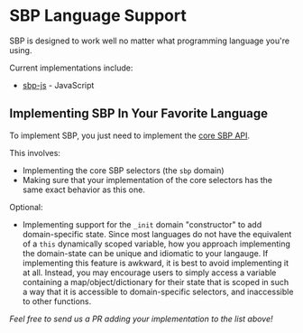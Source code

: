 # SBP Language Support

SBP is designed to work well no matter what programming language you're using.

Current implementations include:

- [sbp-js](https://github.com/okTurtles/sbp-js/) - JavaScript

## Implementing SBP In Your Favorite Language

To implement SBP, you just need to implement the [core SBP API](/docs/sbp-api.md).

This involves:

- Implementing the core SBP selectors (the `sbp` domain)
- Making sure that your implementation of the core selectors has the same exact behavior as this one.

Optional:

- Implementing support for the `_init` domain "constructor" to add domain-specific state. Since most languages do not have the equivalent of a `this` dynamically scoped variable, how you approach implementing the domain-state can be unique and idiomatic to your langauge. If implementing this feature is awkward, it is best to avoid implementing it at all. Instead, you may encourage users to simply access a variable containing a map/object/dictionary for their state that is scoped in such a way that it is accessible to domain-specific selectors, and inaccessible to other functions.

_Feel free to send us a PR adding your implementation to the list above!_
